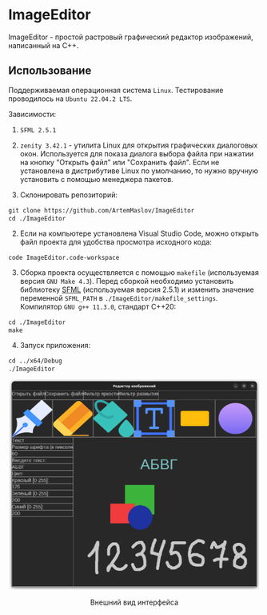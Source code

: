 # ImageEditor

ImageEditor - простой растровый графический редактор изображений, написанный на C++.

## Использование

Поддерживаемая операционная система `Linux`. Тестирование проводилось на `Ubuntu 22.04.2 LTS`.

Зависимости:
1. `SFML 2.5.1`
2. `zenity 3.42.1` - утилита Linux для открытия графических диалоговых окон. Используется для показа диалога выбора файла при нажатии на кнопку "Открыть файл" или "Сохранить файл". Если не установлена в дистрибутиве Linux по умолчанию, то нужно вручную установить с помощью менеджера пакетов.

1. Склонировать репозиторий:
```
git clone https://github.com/ArtemMaslov/ImageEditor
cd ./ImageEditor
```
2. Если на компьютере установлена Visual Studio Code, можно открыть файл проекта для удобства просмотра исходного кода:
```
code ImageEditor.code-workspace
```
3. Сборка проекта осуществляется с помощью `makefile` (используемая версия `GNU Make 4.3`). Перед сборкой необходимо установить библиотеку [SFML](https://www.sfml-dev.org/index.php) (используемая версия 2.5.1) и изменить значение переменной `SFML_PATH` в `./ImageEditor/makefile_settings`. Компилятор `GNU g++ 11.3.0`, стандарт С++20:
```
cd ./ImageEditor
make
```
4. Запуск приложения:
```
cd ../x64/Debug
./ImageEditor
```

<p align="center">
    <img src="Images/application-interface.png" width="500"/>
    <p align="center">Внешний вид интерфейса</p>
</p>